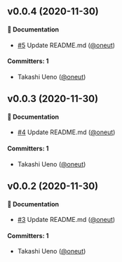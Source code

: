 
## v0.0.4 (2020-11-30)

#### :memo: Documentation
* [#5](https://github.com/oneut/changelog-test/pull/5) Update README.md ([@oneut](https://github.com/oneut))

#### Committers: 1
- Takashi Ueno ([@oneut](https://github.com/oneut))

## v0.0.3 (2020-11-30)

#### :memo: Documentation
* [#4](https://github.com/oneut/changelog-test/pull/4) Update README.md ([@oneut](https://github.com/oneut))

#### Committers: 1
- Takashi Ueno ([@oneut](https://github.com/oneut))

## v0.0.2 (2020-11-30)

#### :memo: Documentation
* [#3](https://github.com/oneut/changelog-test/pull/3) Update README.md ([@oneut](https://github.com/oneut))

#### Committers: 1
- Takashi Ueno ([@oneut](https://github.com/oneut))
